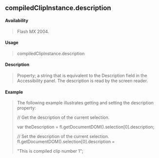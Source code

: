 ## compiledClipInstance.description

#### Availability

> Flash MX 2004.

#### Usage

> compiledClipInstance.description

#### Description

> Property; a string that is equivalent to the Description field in the Accessibility panel. The description is read by the screen reader.

#### Example

> The following example illustrates getting and setting the description property:
>
> // Get the description of the current selection.
>
> var theDescription = fl.getDocumentDOM().selection\[0\].description;
>
> // Set the description of the current selection. fl.getDocumentDOM().selection\[0\].description =
>
> "This is compiled clip number 1";
